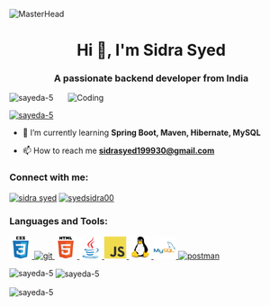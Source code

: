 ![MasterHead](https://www.careerguide.com/career/wp-content/uploads/2020/03/giphy-7.gif)
<h1 align="center">Hi 👋, I'm Sidra Syed</h1>
<h3 align="center">A passionate backend developer from India</h3>
<img align="right" alt="Coding" width="400" src="https://media2.giphy.com/media/L1R1tvI9svkIWwpVYr/giphy.gif?cid=ecf05e47pkbgoupmgjv98otfuzjzz3olilr56muin6aigv8q&rid=giphy.gif&ct=g">


<p align="left"> <img src="https://komarev.com/ghpvc/?username=sayeda-5&label=Profile%20views&color=0e75b6&style=flat" alt="sayeda-5" /> </p>

<p align="left"> <a href="https://github.com/ryo-ma/github-profile-trophy"><img src="https://github-profile-trophy.vercel.app/?username=sayeda-5" alt="sayeda-5" /></a> </p>

- 🌱 I’m currently learning **Spring Boot, Maven, Hibernate, MySQL**

- 📫 How to reach me **sidrasyed199930@gmail.com**

<h3 align="left">Connect with me:</h3>
<p align="left">
<a href="https://www.linkedin.com/in/sidra-syed?miniProfileUrn=urn%3Ali%3Afs_miniProfile%3AACoAADzGigABPCYt2xKt0LyrtXbkGE-_yb3X_9k&lipi=urn%3Ali%3Apage%3Ad_flagship3_search_srp_all%3BHEcgq%2FKsTx29LqadcfTWDA%3D%3D" target="blank"><img align="center" src="https://raw.githubusercontent.com/rahuldkjain/github-profile-readme-generator/master/src/images/icons/Social/linked-in-alt.svg" alt="sidra syed" height="30" width="40" /></a>
<a href="https://instagram.com/syedsidra00" target="blank"><img align="center" src="https://raw.githubusercontent.com/rahuldkjain/github-profile-readme-generator/master/src/images/icons/Social/instagram.svg" alt="syedsidra00" height="30" width="40" /></a>
</p>

<h3 align="left">Languages and Tools:</h3>
<p align="left"> <a href="https://www.w3schools.com/css/" target="_blank" rel="noreferrer"> <img src="https://raw.githubusercontent.com/devicons/devicon/master/icons/css3/css3-original-wordmark.svg" alt="css3" width="40" height="40"/> </a> <a href="https://git-scm.com/" target="_blank" rel="noreferrer"> <img src="https://www.vectorlogo.zone/logos/git-scm/git-scm-icon.svg" alt="git" width="40" height="40"/> </a> <a href="https://www.w3.org/html/" target="_blank" rel="noreferrer"> <img src="https://raw.githubusercontent.com/devicons/devicon/master/icons/html5/html5-original-wordmark.svg" alt="html5" width="40" height="40"/> </a> <a href="https://www.java.com" target="_blank" rel="noreferrer"> <img src="https://raw.githubusercontent.com/devicons/devicon/master/icons/java/java-original.svg" alt="java" width="40" height="40"/> </a> <a href="https://developer.mozilla.org/en-US/docs/Web/JavaScript" target="_blank" rel="noreferrer"> <img src="https://raw.githubusercontent.com/devicons/devicon/master/icons/javascript/javascript-original.svg" alt="javascript" width="40" height="40"/> </a> <a href="https://www.linux.org/" target="_blank" rel="noreferrer"> <img src="https://raw.githubusercontent.com/devicons/devicon/master/icons/linux/linux-original.svg" alt="linux" width="40" height="40"/> </a> <a href="https://www.mysql.com/" target="_blank" rel="noreferrer"> <img src="https://raw.githubusercontent.com/devicons/devicon/master/icons/mysql/mysql-original-wordmark.svg" alt="mysql" width="40" height="40"/> </a> <a href="https://postman.com" target="_blank" rel="noreferrer"> <img src="https://www.vectorlogo.zone/logos/getpostman/getpostman-icon.svg" alt="postman" width="40" height="40"/> </a> </p>

<p><img align="left" src="https://github-readme-stats.vercel.app/api/top-langs?username=sayeda-5&show_icons=true&locale=en&layout=compact" alt="sayeda-5" /></p>

<p>&nbsp;<img align="center" src="https://github-readme-stats.vercel.app/api?username=sayeda-5&show_icons=true&locale=en" alt="sayeda-5" /></p>

<p><img align="center" src="https://github-readme-streak-stats.herokuapp.com/?user=sayeda-5&" alt="sayeda-5" /></p>
